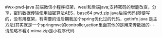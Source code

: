 #wx-pwd-java
前端微信小程序框架，weui和后端java;支持密码的增删改查，分享，密码数据传输使用加密算法AES，base64
pwd.zip  java后端代码(随便写的，没有用框架，有需要的话后期我加个spring优化过的代码，getinfo.java 是主方法(其实就是一个springmvc的controller,action里面其他的是用来传数据的- -请忽略不看))
mima.zip是小程序代码
